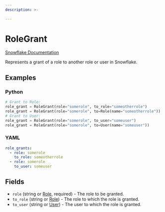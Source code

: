 ```yaml
---
description: >-
  
---
```


# RoleGrant

[Snowflake Documentation](https://docs.snowflake.com/en/sql-reference/sql/grant-role)

Represents a grant of a role to another role or user in Snowflake.


## Examples

### Python

```python
# Grant to Role:
role_grant = RoleGrant(role="somerole", to_role="someotherrole")
role_grant = RoleGrant(role="somerole", to=Role(name="someotherrole"))
# Grant to User:
role_grant = RoleGrant(role="somerole", to_user="someuser")
role_grant = RoleGrant(role="somerole", to=User(name="someuser"))
```


### YAML

```yaml
role_grants:
  - role: somerole
    to_role: someotherrole
  - role: somerole
    to_user: someuser
```


## Fields

* `role` (string or [Role](role.md), required) - The role to be granted.
* `to_role` (string or [Role](role.md)) - The role to which the role is granted.
* `to_user` (string or [User](user.md)) - The user to which the role is granted.


